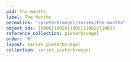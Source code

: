 ```yaml
---
pid: the-months
label: The Months
permalink: "/pieterbruegel/series/the-months"
object_ids: 10006|10020|10021|10022|10033
reference_collection: pieterbruegel
order: '0'
layout: series_pieterbruegel
collection: series_pieterbruegel
---
```

